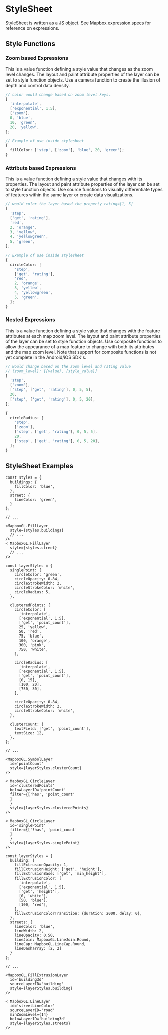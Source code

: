 # StyleSheet

StyleSheet is written as a JS object.
See [Mapbox expression specs](https://docs.mapbox.com/mapbox-gl-js/style-spec/#expressions) for reference on
expressions.

## Style Functions

### Zoom based Expressions

This is a value function defining a style value that changes as the zoom level changes. The layout and paint attribute
properties of the layer can be set to style function objects. Use a camera function to create the illusion of depth and
control data density.

```typescript
// color would change based on zoom level keys.
[
  'interpolate',
  ['exponential', 1.5],
  ['zoom'],
  0, 'blue',
  10, 'green',
  20, 'yellow',
];

// Example of use inside stylesheet
{
  fillColor: ['step', ['zoom'], 'blue', 20, 'green'];
}
```

### Attribute based Expressions

This is a value function defining a style value that changes with its properties. The layout and paint attribute
properties of the layer can be set to style function objects. Use source functions to visually differentiate types of
features within the same layer or create data visualizations.

```typescript
// would color the layer based the property rating=[1, 5]
[
  'step',
  ['get', 'rating'],
  'red',
  2, 'orange',
  3, 'yellow',
  4, 'yellowgreen',
  5, 'green',
];

// Example of use inside stylesheet
{
  circleColor: [
    'step',
    ['get', 'rating'],
    'red',
    2, 'orange',
    3, 'yellow',
    4, 'yellowgreen',
    5, 'green',
  ];
}
```

### Nested Expressions

This is a value function defining a style value that changes with the feature attributes at each map zoom level. The
layout and paint attribute properties of the layer can be set to style function objects. Use composite functions to
allow the appearance of a map feature to change with both its attributes and the map zoom level. Note that support for
composite functions is not yet complete in the Android/iOS SDK's.

```typescript
// would change based on the zoom level and rating value
// {zoom_level}: [{value}, {style_value}]
[
  'step',
  ['zoom'],
  ['step', ['get', 'rating'], 0, 5, 5],
  20,
  ['step', ['get', 'rating'], 0, 5, 20],
];

{
  circleRadius: [
    'step',
    ['zoom'],
    ['step', ['get', 'rating'], 0, 5, 5],
    20,
    ['step', ['get', 'rating'], 0, 5, 20],
  ];
}
```

## StyleSheet Examples

```tsx
const styles = {
  buildings: {
    fillColor: 'blue',
  },
  street: {
    lineColor: 'green',
  }
};

// ...

<MapboxGL.FillLayer
  style={styles.buildings}
  // ...
/>
< MapboxGL.FillLayer
  style={styles.street}
  // ...
/>
```

```tsx
const layerStyles = {
  singlePoint: {
    circleColor: 'green',
    circleOpacity: 0.84,
    circleStrokeWidth: 2,
    circleStrokeColor: 'white',
    circleRadius: 5,
  },

  clusteredPoints: {
    circleColor: [
      'interpolate',
      ['exponential', 1.5],
      ['get', 'point_count'],
      25, 'yellow',
      50, 'red',
      75, 'blue',
      100, 'orange',
      300, 'pink',
      750, 'white',
    ],

    circleRadius: [
      'interpolate',
      ['exponential', 1.5],
      ['get', 'point_count'],
      [0, 15],
      [100, 20],
      [750, 30],
    ],

    circleOpacity: 0.84,
    circleStrokeWidth: 2,
    circleStrokeColor: 'white',
  },

  clusterCount: {
    textField: ['get', 'point_count'],
    textSize: 12,
  },
};

// ...

<MapboxGL.SymbolLayer
  id='pointCount'
  style={layerStyles.clusterCount}
/>

< MapboxGL.CircleLayer
  id='clusteredPoints'
  belowLayerID='pointCount'
  filter={['has', 'point_count'
  ]
  }
  style={layerStyles.clusteredPoints}
/>

< MapboxGL.CircleLayer
  id='singlePoint'
  filter={['!has', 'point_count'
  ]
  }
  style={layerStyles.singlePoint}
/>
```

```tsx
const layerStyles = {
  building: {
    fillExtrusionOpacity: 1,
    fillExtrusionHeight: ['get', 'height'],
    fillExtrusionBase: ['get', 'min_height'],
    fillExtrusionColor: [
      'interpolate',
      ['exponential', 1.5],
      ['get', 'height'],
      [0, 'white'],
      [50, 'blue'],
      [100, 'red'],
    ],
    fillExtrusionColorTransition: {duration: 2000, delay: 0},
  },
  streets: {
    lineColor: 'blue',
    lineWidth: 2,
    lineOpacity: 0.50,
    lineJoin: MapboxGL.LineJoin.Round,
    lineCap: MapboxGL.LineCap.Round,
    lineDasharray: [2, 2]
  }
};

// ...

<MapboxGL.FillExtrusionLayer
  id='building3d'
  sourceLayerID='building'
  style={layerStyles.building}
/>

< MapboxGL.LineLayer
  id='streetLineColor'
  sourceLayerID='road'
  minZoomLevel={14}
  belowLayerID='building3d'
  style={layerStyles.streets}
/>
```
